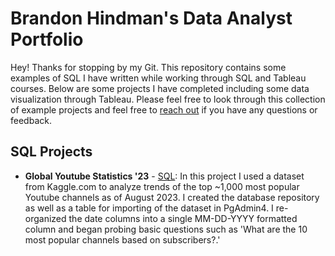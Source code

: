 # Brandon Hindman's Data Analyst Portfolio

Hey! Thanks for stopping by my Git. This repository contains some examples of SQL I have written while working through SQL and Tableau courses. Below are some projects I have completed including some data visualization through Tableau. Please feel free to look through this collection of example projects and feel free to [reach out](https://www.linkedin.com/in/brandon-h123/) if you have any questions or feedback.

## SQL Projects
* **Global Youtube Statistics '23** - [SQL](https://github.com/BrandonHGit/Data-Analyst-Portfolio/blob/main/Youtube%20Global%20Statistics%20'23.sql): In this project I used a dataset from Kaggle.com to analyze trends of the top ~1,000 most popular Youtube channels as of August 2023. I created the database repository as well as a table for importing of the dataset in PgAdmin4. I re-organized the date columns into a single MM-DD-YYYY formatted column and began probing basic questions such as 'What are the 10 most popular channels based on subscribers?.' 
